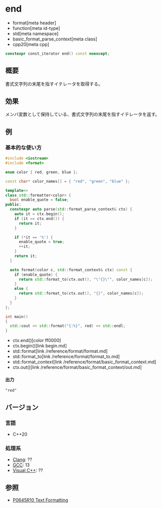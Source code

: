 # end
* format[meta header]
* function[meta id-type]
* std[meta namespace]
* basic_format_parse_context[meta class]
* cpp20[meta cpp]

```cpp
constexpr const_iterator end() const noexcept;
```

## 概要
書式文字列の末尾を指すイテレータを取得する。


## 効果
メンバ変数として保持している、書式文字列の末尾を指すイテレータを返す。


## 例
### 基本的な使い方
```cpp example
#include <iostream>
#include <format>

enum color { red, green, blue };

const char* color_names[] = { "red", "green", "blue" };

template<>
class std::formatter<color> {
  bool enable_quote = false;
public:
  constexpr auto parse(std::format_parse_context& ctx) {
    auto it = ctx.begin();
    if (it == ctx.end()) {
      return it;
    }

    if (*it == '%') {
      enable_quote = true;
      ++it;
    }
    return it;
  }

  auto format(color c, std::format_context& ctx) const {
    if (enable_quote) {
      return std::format_to(ctx.out(), "\"{}\"", color_names[c]);
    }
    else {
      return std::format_to(ctx.out(), "{}", color_names[c]);
    }
  }
};

int main()
{
  std::cout << std::format("{:%}", red) << std::endl;
}
```
* ctx.end()[color ff0000]
* ctx.begin()[link begin.md]
* std::format[link /reference/format/format.md]
* std::format_to[link /reference/format/format_to.md]
* std::format_context[link /reference/format/basic_format_context.md]
* ctx.out()[link /reference/format/basic_format_context/out.md]

#### 出力
```
"red"
```


## バージョン
### 言語
- C++20

### 処理系
- [Clang](/implementation.md#clang): ??
- [GCC](/implementation.md#gcc): 13
- [Visual C++](/implementation.md#visual_cpp): ??

## 参照

- [P0645R10 Text Formatting](http://www.open-std.org/jtc1/sc22/wg21/docs/papers/2019/p0645r10.html)
